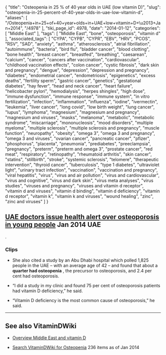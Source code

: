 {
    "title": "Osteopenia in 25 % of 40 year olds in UAE (low vitamin D)",
    "slug": "osteopenia-in-25-percent-of-40-year-olds-in-uae-low-vitamin-d",
    "aliases": [
        "/Osteopenia+in+25+of+40+year+olds+in+UAE+low+vitamin+D+\u2013+Jan+2014",
        "/4978"
    ],
    "tiki_page_id": 4978,
    "date": "2014-01-12",
    "categories": [
        "Middle East"
    ],
    "tags": [
        "Middle East",
        "bone",
        "osteoporosis",
        "vitamin d"
    ],
    "associated_tags": [
        "CYPA",
        "CYPB",
        "CYPR",
        "EBV",
        "HRV",
        "PCOS",
        "RSV",
        "SAD",
        "anxiety",
        "asthma",
        "atherosclerosis",
        "atrial fibrillation",
        "autoimmune",
        "bacteria",
        "bird flu",
        "bladder cancer",
        "blood clotting",
        "bone health",
        "breast cancer",
        "breastfed",
        "breathing",
        "caesarean",
        "calcium",
        "cancer",
        "cancers after vaccination",
        "cardiovascular",
        "childhood vaccination effects",
        "colon cancer",
        "cystic fibrosis",
        "dark skin and pregnancy",
        "dengue",
        "depression",
        "depression and pregnancy",
        "diabetes",
        "endometrial cancer",
        "endometriosis",
        "epigenetics",
        "excess deaths",
        "fertility sperm",
        "gastric cancer",
        "genetics",
        "gestational diabetes",
        "hay fever",
        "head and neck cancer",
        "heart failure",
        "helicobacter pylori",
        "hemodialysis",
        "herpes shingles",
        "high dose",
        "immune dysfunction",
        "immune response",
        "immune system",
        "in vitro fertilization",
        "infection",
        "inflammation",
        "influenza",
        "iodine",
        "ivermectin",
        "leukemia",
        "liver cancer",
        "long covid",
        "low birth weight",
        "lung cancer",
        "lupus",
        "lymphoma",
        "magnesium",
        "magnesium and pregnancy",
        "magnesium and viruses",
        "masks",
        "melanoma",
        "metabolic",
        "metabolic syndrome",
        "miscarriage",
        "mononucleosis",
        "mood disorders",
        "multiple myeloma",
        "multiple sclerosis",
        "multiple sclerosis and pregnancy",
        "muscle function",
        "neuropathy",
        "obesity",
        "omega 3",
        "omega 3 and pregnancy",
        "omega 3 and viruses",
        "ovarian cancer",
        "pancreatic cancer",
        "pfizer",
        "phosphorus",
        "placenta",
        "pneumonia",
        "prediabetes",
        "preeclampsia",
        "pregnancy",
        "preterm",
        "preterm and omega 3",
        "prostate cancer",
        "red meat",
        "respiratory",
        "retinopathy",
        "rheumatoid arthritis",
        "skin cancer",
        "statins",
        "stillbirth",
        "stroke",
        "systemic sclerosis",
        "telomere",
        "therapeutic intervention",
        "thyroid cancer",
        "tuberculosis",
        "type 1 diabetes",
        "ultraviolet light",
        "urinary tract infection",
        "vaccination",
        "vaccination and pregnancy",
        "viral hepatitis",
        "virus",
        "virus and air pollution",
        "virus and cardiovascular",
        "virus and cognitive",
        "virus and dark skin",
        "virus meta analyses",
        "virus studies",
        "viruses and pregnancy",
        "viruses and vitamin d receptor",
        "vitamin d and viruses",
        "vitamin d binding",
        "vitamin d deficiency",
        "vitamin d receptor",
        "vitamin k",
        "vitamin k and viruses",
        "wound healing",
        "zinc",
        "zinc and viruses"
    ]
}


## [UAE doctors issue health alert over osteoporosis in young people](http://www.thenational.ae/uae/health/uae-doctors-issue-health-alert-over-osteoporosis-in-young-people%20) Jan 2014 UAE

.

### Clips

* She also cited a study by an Abu Dhabi hospital which polled 1,825 people in the UAE – with an average age of 42 – and found that about a  **quarter had osteopenia** , the precursor to osteoporosis, and 2.4 per cent had osteoporosis.

* “I did a study in my clinic and found 75 per cent of osteoporosis patients had vitamin D deficiency,” he said.

* “Vitamin D deficiency is the most common cause of osteoporosis,” he said.

---

## See also VitaminDWiki

* [Overview Middle East and vitamin D](/tags/overview-middle-east-and-vitamin-d.html)

* [Search VitaminDWiki for Osteopenia](https://www.VitaminDWiki.com/Search+Results?hl=en&oe=UTF-8&ie=UTF-8&btnG=Google+Search&googles.x=0&googles.y=0&q=osteopenia&domains=VitaminDWiki.com&sitesearch=VitaminDWiki.com) 236 items as of Jan 2014